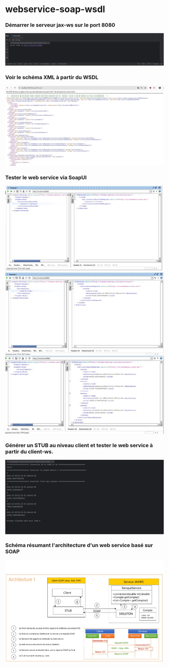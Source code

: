 # webservice-soap-wsdl
<h3>Démarrer le serveur jax-ws sur le port 8080</h3>
<img src="captures/1.jpg">
<h3>Voir le schéma XML à partir du WSDL</h3>
<img src="captures/2.jpg">
<h3>Tester le web service via SoapUI</h3>
<img src="captures/3.jpg">
<img src="captures/4.jpg">
<img src="captures/5.jpg">
<h3>Générer un STUB au niveau client et tester le web service à partir du client-ws.</h3>
<img src="captures/6.jpg">
<h3>Schéma résumant l'architecture d'un web service basé sur SOAP</h3>
<img src="captures/7.jpg">

